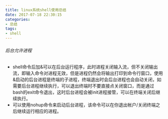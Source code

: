 ```yaml
---
title: linux系统shell使用总结
date: 2017-07-18 22:30:15
categories: 
- 总结
tags:
- shell
---
```


###### 后台允许进程

- shell命令后加&可以在后台运行程序，此时进程关闭输入流，但不关闭输出流，即输入命令对进程无效，但是进程仍然会将输出打印到命令行窗口，使用&启动的后台进程是终端的子进程，终端退出时会后台进程也会自动关闭，如需要后台进程继续执行，可以退出终端时不要直接点关闭窗口，而是通过bash的exit命令退出，这时后台进程会被init进程接管，可以在终端关闭后继续执行。
- 可以使用nohup命令来启动后台进程，该命令可以在你退出帐户/关闭终端之后继续运行相应的进程。


